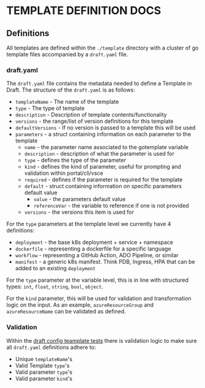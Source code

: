 # TEMPLATE DEFINITION DOCS

## Definitions

All templates are defined within the `./template` directory with a cluster of go template files accompanied by a `draft.yaml` file.

### draft.yaml

The `draft.yaml` file contains the metadata needed to define a Template in Draft. The structure of the `draft.yaml` is as follows:

- `templateName` - The name of the template
- `type` - The type of template
- `description` - Description of template contents/functionality
- `versions` - the range/list of version definitions for this template
- `defaultVersions` - If no version is passed to a template this will be used
- `parameters` - a struct containing information on each parameter to the template
  - `name` - the parameter name associated to the gotemplate variable
  - `description` - description of what the parameter is used for
  - `type` - defines the type of the parameter
  - `kind` - defines the kind of parameter, useful for prompting and validation within portal/cli/vsce
  - `required` - defines if the parameter is required for the template
  - `default` - struct containing information on specific parameters default value
    - `value` - the parameters default value
    - `referenceVar` - the variable to reference if one is not provided
  - `versions` - the versions this item is used for

For the `type` parameters at the template level we currently have 4 definitions:
- `deployment` - the base k8s deployment + service + namespace
- `dockerfile` - representing a dockerfile for a specific language
- `workflow` - representing a GitHub Action, ADO Pipeline, or similar
- `manifest` - a generic k8s manifest. Think PDB, Ingress, HPA that can be added to an existing `deployment`

For the `type` parameter at the variable level, this is in line with structured types: `int`, `float`, `string`, `bool`, `object`.

For the `kind` parameter, this will be used for validation and transformation logic on the input. As an example, `azureResourceGroup` and `azureResourceName` can be validated as defined.

### Validation

Within the [draft config teamplate tests](../pkg/config/draftconfig_template_test.go) there is validation logic to make sure all `draft.yaml` definitions adhere to:
- Unique `templateName`'s
- Valid Template `type`'s
- Valid parameter `type`'s
- Valid parameter `kind`'s
